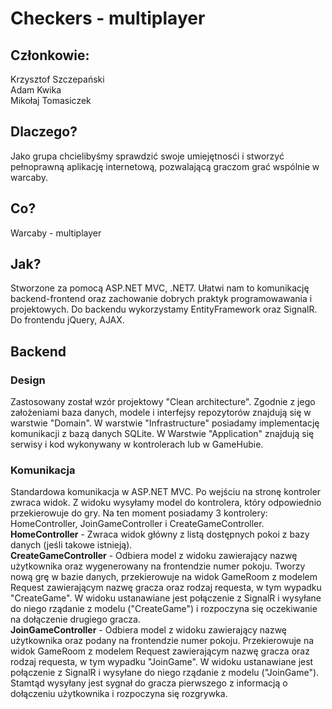 # Checkers - multiplayer
## Członkowie:
Krzysztof Szczepański <br />
Adam Kwika <br />
Mikołaj Tomasiczek <br />

## Dlaczego?
Jako grupa chcielibyśmy sprawdzić swoje umiejętnosći i stworzyć pełnoprawną aplikację internetową, pozwalającą graczom grać wspólnie w warcaby.

## Co?
Warcaby - multiplayer

## Jak?
Stworzone za pomocą ASP.NET MVC, .NET7. Ułatwi nam to komunikację backend-frontend oraz zachowanie dobrych praktyk programowawania i projektowych. Do backendu wykorzystamy EntityFramework oraz SignalR. Do frontendu jQuery, AJAX.

## Backend
### Design
Zastosowany został wzór projektowy "Clean architecture". Zgodnie z jego założeniami baza danych, modele i interfejsy repozytorów znajdują się w warstwie "Domain". W warstwie "Infrastructure" posiadamy implementację komunikacji z bazą danych SQLite. W Warstwie "Application" znajdują się serwisy i kod wykonywany w kontrolerach lub w GameHubie.
### Komunikacja
Standardowa komunikacja w ASP.NET MVC. Po wejściu na stronę kontroler zwraca widok. Z widoku wysyłamy model do kontrolera, który odpowiednio przekierowuje do gry. Na ten moment posiadamy 3 kontrolery: HomeController, JoinGameController i CreateGameController.<br />
**HomeController** - Zwraca widok główny z listą dostępnych pokoi z bazy danych (jeśli takowe istnieją).<br />
**CreateGameController** - Odbiera model z widoku zawierający nazwę użytkownika oraz wygenerowany na frontendzie numer pokoju. Tworzy nową grę w bazie danych, przekierowuje na widok GameRoom z modelem Request zawierającym nazwę gracza oraz rodzaj requesta, w tym wypadku "CreateGame". W widoku ustanawiane jest połączenie z SignalR i wysyłane do niego rządanie z modelu ("CreateGame") i rozpoczyna się oczekiwanie na dołączenie drugiego gracza.<br />
**JoinGameController** - Odbiera model z widoku zawierający nazwę użytkownika oraz podany na frontendzie numer pokoju. Przekierowuje na widok GameRoom z modelem Request zawierającym nazwę gracza oraz rodzaj requesta, w tym wypadku "JoinGame". W widoku ustanawiane jest połączenie z SignalR i wysyłane do niego rządanie z modelu ("JoinGame"). Stamtąd wysyłany jest sygnał do gracza pierwszego z informacją o dołączeniu użytkownika i rozpoczyna się rozgrywka.<br />
